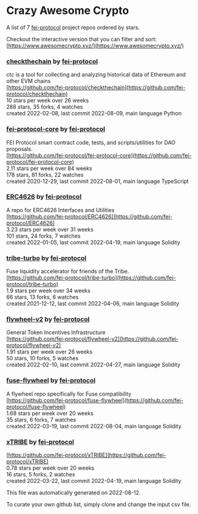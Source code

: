 # Crazy Awesome Crypto
A list of 7 [fei-protocol](https://github.com/fei-protocol) project repos ordered by stars.  

Checkout the interactive version that you can filter and sort: 
[https://www.awesomecrypto.xyz/](https://www.awesomecrypto.xyz/)  


### [checkthechain](https://github.com/fei-protocol/checkthechain) by [fei-protocol](https://github.com/fei-protocol)  
ctc is a tool for collecting and analyzing historical data of Ethereum and other EVM chains  
[https://github.com/fei-protocol/checkthechain](https://github.com/fei-protocol/checkthechain)  
10 stars per week over 26 weeks  
288 stars, 35 forks, 4 watches  
created 2022-02-08, last commit 2022-08-09, main language Python  


### [fei-protocol-core](https://github.com/fei-protocol/fei-protocol-core) by [fei-protocol](https://github.com/fei-protocol)  
FEI Protocol smart contract code, tests, and scripts/utilities for DAO proposals.  
[https://github.com/fei-protocol/fei-protocol-core](https://github.com/fei-protocol/fei-protocol-core)  
2.11 stars per week over 84 weeks  
178 stars, 81 forks, 22 watches  
created 2020-12-29, last commit 2022-08-01, main language TypeScript  


### [ERC4626](https://github.com/fei-protocol/ERC4626) by [fei-protocol](https://github.com/fei-protocol)  
A repo for ERC4626 Interfaces and Utilities  
[https://github.com/fei-protocol/ERC4626](https://github.com/fei-protocol/ERC4626)  
3.23 stars per week over 31 weeks  
101 stars, 24 forks, 7 watches  
created 2022-01-05, last commit 2022-04-19, main language Solidity  


### [tribe-turbo](https://github.com/fei-protocol/tribe-turbo) by [fei-protocol](https://github.com/fei-protocol)  
Fuse liquidity accelerator for friends of the Tribe.  
[https://github.com/fei-protocol/tribe-turbo](https://github.com/fei-protocol/tribe-turbo)  
1.9 stars per week over 34 weeks  
66 stars, 13 forks, 6 watches  
created 2021-12-12, last commit 2022-04-06, main language Solidity  


### [flywheel-v2](https://github.com/fei-protocol/flywheel-v2) by [fei-protocol](https://github.com/fei-protocol)  
General Token Incentives Infrastructure  
[https://github.com/fei-protocol/flywheel-v2](https://github.com/fei-protocol/flywheel-v2)  
1.91 stars per week over 26 weeks  
50 stars, 10 forks, 5 watches  
created 2022-02-10, last commit 2022-04-27, main language Solidity  


### [fuse-flywheel](https://github.com/fei-protocol/fuse-flywheel) by [fei-protocol](https://github.com/fei-protocol)  
A flywheel repo specifically for Fuse compatibility  
[https://github.com/fei-protocol/fuse-flywheel](https://github.com/fei-protocol/fuse-flywheel)  
1.68 stars per week over 20 weeks  
35 stars, 6 forks, 7 watches  
created 2022-03-19, last commit 2022-08-04, main language Solidity  


### [xTRIBE](https://github.com/fei-protocol/xTRIBE) by [fei-protocol](https://github.com/fei-protocol)  
  
[https://github.com/fei-protocol/xTRIBE](https://github.com/fei-protocol/xTRIBE)  
0.78 stars per week over 20 weeks  
16 stars, 5 forks, 2 watches  
created 2022-03-22, last commit 2022-04-19, main language Solidity  


This file was automatically generated on 2022-08-12.  

To curate your own github list, simply clone and change the input csv file.  